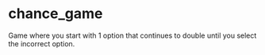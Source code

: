 # chance_game
Game where you start with 1 option that continues to double until you select the incorrect option.
